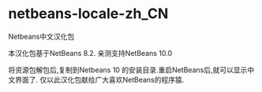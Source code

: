 # netbeans-locale-zh_CN
Netbeans中文汉化包

本汉化包基于NetBeans 8.2. 亲测支持NetBeans 10.0

将资源包解包后,复制到Netbeans 10 的安装目录.重启NetBeans后,就可以显示中文界面了.
仅以此汉化包献给广大喜欢NetBeans的程序猿.
